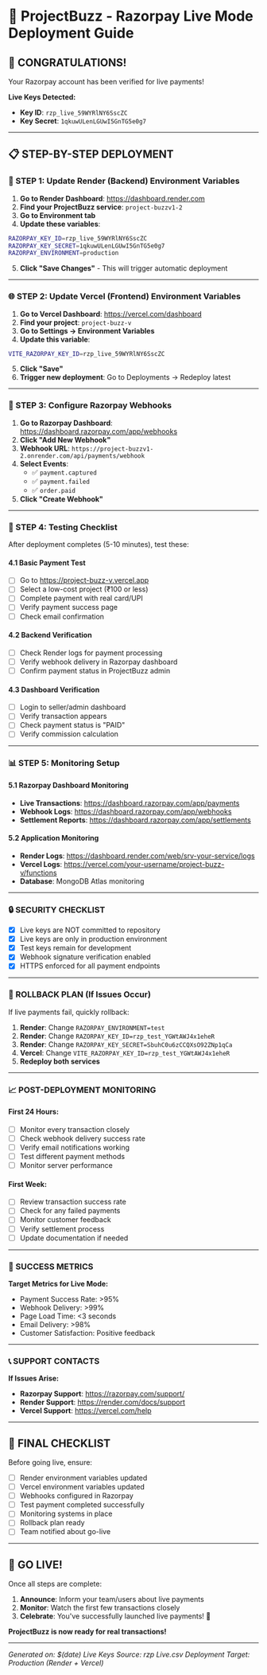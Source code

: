 # 🚀 ProjectBuzz - Razorpay Live Mode Deployment Guide

## 🎉 CONGRATULATIONS! 
Your Razorpay account has been verified for live payments! 

**Live Keys Detected:**
- **Key ID**: `rzp_live_59WYRlNY6SscZC`
- **Key Secret**: `1qkuwULenLGUwI5GnTG5e0g7`

---

## 📋 STEP-BY-STEP DEPLOYMENT

### 🔧 STEP 1: Update Render (Backend) Environment Variables

1. **Go to Render Dashboard**: https://dashboard.render.com
2. **Find your ProjectBuzz service**: `project-buzzv1-2`
3. **Go to Environment tab**
4. **Update these variables**:

```bash
RAZORPAY_KEY_ID=rzp_live_59WYRlNY6SscZC
RAZORPAY_KEY_SECRET=1qkuwULenLGUwI5GnTG5e0g7
RAZORPAY_ENVIRONMENT=production
```

5. **Click "Save Changes"** - This will trigger automatic deployment

---

### 🌐 STEP 2: Update Vercel (Frontend) Environment Variables

1. **Go to Vercel Dashboard**: https://vercel.com/dashboard
2. **Find your project**: `project-buzz-v`
3. **Go to Settings → Environment Variables**
4. **Update this variable**:

```bash
VITE_RAZORPAY_KEY_ID=rzp_live_59WYRlNY6SscZC
```

5. **Click "Save"**
6. **Trigger new deployment**: Go to Deployments → Redeploy latest

---

### 🔗 STEP 3: Configure Razorpay Webhooks

1. **Go to Razorpay Dashboard**: https://dashboard.razorpay.com/app/webhooks
2. **Click "Add New Webhook"**
3. **Webhook URL**: `https://project-buzzv1-2.onrender.com/api/payments/webhook`
4. **Select Events**:
   - ✅ `payment.captured`
   - ✅ `payment.failed`
   - ✅ `order.paid`
5. **Click "Create Webhook"**

---

### 🧪 STEP 4: Testing Checklist

After deployment completes (5-10 minutes), test these:

#### 4.1 Basic Payment Test
- [ ] Go to https://project-buzz-v.vercel.app
- [ ] Select a low-cost project (₹100 or less)
- [ ] Complete payment with real card/UPI
- [ ] Verify payment success page
- [ ] Check email confirmation

#### 4.2 Backend Verification
- [ ] Check Render logs for payment processing
- [ ] Verify webhook delivery in Razorpay dashboard
- [ ] Confirm payment status in ProjectBuzz admin

#### 4.3 Dashboard Verification
- [ ] Login to seller/admin dashboard
- [ ] Verify transaction appears
- [ ] Check payment status is "PAID"
- [ ] Verify commission calculation

---

### 📊 STEP 5: Monitoring Setup

#### 5.1 Razorpay Dashboard Monitoring
- **Live Transactions**: https://dashboard.razorpay.com/app/payments
- **Webhook Logs**: https://dashboard.razorpay.com/app/webhooks
- **Settlement Reports**: https://dashboard.razorpay.com/app/settlements

#### 5.2 Application Monitoring
- **Render Logs**: https://dashboard.render.com/web/srv-your-service/logs
- **Vercel Logs**: https://vercel.com/your-username/project-buzz-v/functions
- **Database**: MongoDB Atlas monitoring

---

### 🔒 SECURITY CHECKLIST

- [x] Live keys are NOT committed to repository
- [x] Live keys are only in production environment
- [x] Test keys remain for development
- [x] Webhook signature verification enabled
- [x] HTTPS enforced for all payment endpoints

---

### 🚨 ROLLBACK PLAN (If Issues Occur)

If live payments fail, quickly rollback:

1. **Render**: Change `RAZORPAY_ENVIRONMENT=test`
2. **Render**: Change `RAZORPAY_KEY_ID=rzp_test_YGWtAWJ4x1eheR`
3. **Render**: Change `RAZORPAY_KEY_SECRET=SbuhC0u6zCCQXsO92ZNp1qCa`
4. **Vercel**: Change `VITE_RAZORPAY_KEY_ID=rzp_test_YGWtAWJ4x1eheR`
5. **Redeploy both services**

---

### 📈 POST-DEPLOYMENT MONITORING

#### First 24 Hours:
- [ ] Monitor every transaction closely
- [ ] Check webhook delivery success rate
- [ ] Verify email notifications working
- [ ] Test different payment methods
- [ ] Monitor server performance

#### First Week:
- [ ] Review transaction success rate
- [ ] Check for any failed payments
- [ ] Monitor customer feedback
- [ ] Verify settlement process
- [ ] Update documentation if needed

---

### 🎯 SUCCESS METRICS

**Target Metrics for Live Mode:**
- Payment Success Rate: >95%
- Webhook Delivery: >99%
- Page Load Time: <3 seconds
- Email Delivery: >98%
- Customer Satisfaction: Positive feedback

---

### 📞 SUPPORT CONTACTS

**If Issues Arise:**
- **Razorpay Support**: https://razorpay.com/support/
- **Render Support**: https://render.com/docs/support
- **Vercel Support**: https://vercel.com/help

---

## 🎉 FINAL CHECKLIST

Before going live, ensure:

- [ ] Render environment variables updated
- [ ] Vercel environment variables updated  
- [ ] Webhooks configured in Razorpay
- [ ] Test payment completed successfully
- [ ] Monitoring systems in place
- [ ] Rollback plan ready
- [ ] Team notified about go-live

---

## 🚀 GO LIVE!

Once all steps are complete:

1. **Announce**: Inform your team/users about live payments
2. **Monitor**: Watch the first few transactions closely
3. **Celebrate**: You've successfully launched live payments! 🎉

**ProjectBuzz is now ready for real transactions!**

---

*Generated on: $(date)*
*Live Keys Source: rzp Live.csv*
*Deployment Target: Production (Render + Vercel)*
